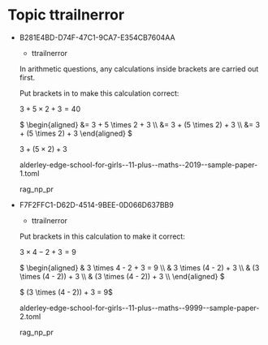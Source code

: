 # Topic ttrailnerror

<ul class='question default-decimal'>
<li>
<div class='question_envelope rag_np_pr question'>
<div class='uuid'>
<p>B281E4BD-D74F-47C1-9CA7-E354CB7604AA</p>
</div>
<div class='topics'>
<ul>
<li>
ttrailnerror
</li>
</ul>
</div>
<div class='question question'>

In arithmetic questions, any calculations inside brackets are carried out first.

Put brackets in to make this calculation correct:

$3 + 5 \times 2 + 3 = 40$

</div>
<div class='workings'>
<div class='working'>

$
\begin{aligned}
&= 3 + 5 \times 2 + 3 \\\\
&= 3 + (5 \times 2) + 3 \\\\
&= 3 + (5 \times 2) + 3
\end{aligned}
$

</div>
</div>
<div class='answers'>
<div class='answer'>

$3 + (5 \times 2) + 3$

</div>
</div>

<div class='papername'>
<p>alderley-edge-school-for-girls--11-plus--maths--2019--sample-paper-1.toml</p>
</div>
<div class='rag'>
<p>rag_np_pr</p>
</div>
</div>
</li>
<li>
<div class='question_envelope rag_np_pr question'>
<div class='uuid'>
<p>F7F2FFC1-D62D-4514-9BEE-0D066D637BB9</p>
</div>
<div class='topics'>
<ul>
<li>
ttrailnerror
</li>
</ul>
</div>
<div class='question question'>

Put brackets in this calculation to make it correct:

$3 \times 4 - 2 + 3 = 9$

</div>
<div class='workings'>
<div class='working'>

$
\begin{aligned}
& 3 \times 4 - 2 + 3 = 9 \\\\
& 3 \times (4 - 2) + 3 \\\\
& (3 \times (4 - 2)) + 3 \\\\
& (3 \times (4 - 2)) + 3 \\\\
\end{aligned}
$

</div>
</div>
<div class='answers'>
<div class='answer'>

$ (3 \times (4 - 2)) + 3 = 9$

</div>
</div>

<div class='papername'>
<p>alderley-edge-school-for-girls--11-plus--maths--9999--sample-paper-2.toml</p>
</div>
<div class='rag'>
<p>rag_np_pr</p>
</div>
</div>
</li>
</ul>
